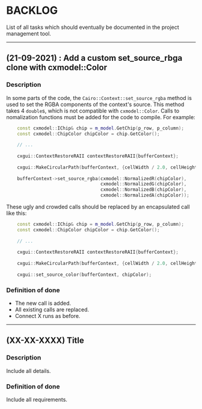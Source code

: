 # BACKLOG

List of all tasks which should eventually be documented in the project management tool.

---
## (21-09-2021) : Add a custom set_source_rbga clone with cxmodel::Color

### Description
In some parts of the code, the `Cairo::Context::set_source_rgba` method is used to
set the RGBA components of the context's source. This method takes 4 `double`s, which
is not compatible with `cxmodel::Color`. Calls to nomalization functions must be
added for the code to compile. For example:

```c++
    const cxmodel::IChip& chip = m_model.GetChip(p_row, p_column);
    const cxmodel::ChipColor chipColor = chip.GetColor();
    
    // ...
    
    cxgui::ContextRestoreRAII contextRestoreRAII{bufferContext};
    
    cxgui::MakeCircularPath(bufferContext, {cellWidth / 2.0, cellHeight / 2.0}, radius);
    
    bufferContext->set_source_rgba(cxmodel::NormalizedR(chipColor),
                                   cxmodel::NormalizedG(chipColor),
                                   cxmodel::NormalizedB(chipColor),
                                   cxmodel::NormalizedA(chipColor));
```

These ugly and crowded calls should be replaced by an encapsulated call
like this:

```c++
    const cxmodel::IChip& chip = m_model.GetChip(p_row, p_column);
    const cxmodel::ChipColor chipColor = chip.GetColor();
    
    // ...
    
    cxgui::ContextRestoreRAII contextRestoreRAII{bufferContext};
    
    cxgui::MakeCircularPath(bufferContext, {cellWidth / 2.0, cellHeight / 2.0}, radius);
    
    cxgui::set_source_color(bufferContext, chipColor);
```

### Definition of done
- The new call is added.
- All existing calls are replaced.
- Connect X runs as before.


---
## (XX-XX-XXXX) Title

### Description
Include all details.

### Definition of done
Include all requirements.
